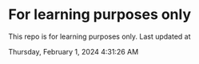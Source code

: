 # For learning purposes only
This repo is for learning purposes only.
Last updated at

Thursday, February 1, 2024 4:31:26 AM

